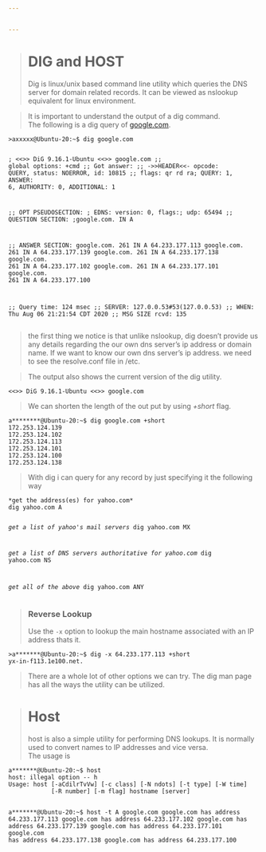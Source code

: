 ```yaml
---


---
```


<blockquote>
<h1 id="dig-and-host">DIG and HOST</h1>
<p>Dig is linux/unix based command line utility which queries the DNS server for domain related records. It can be viewed as nslookup equivalent for linux environment.</p>
</blockquote>
<blockquote>
<p>It is important to understand the output of a dig command.<br>
The following is a dig query of <a href="http://google.com">google.com</a>.</p>
</blockquote>
<pre><code>&gt;axxxxx@Ubuntu-20:~$ dig google.com

; &lt;&lt;&gt;&gt; DiG 9.16.1-Ubuntu &lt;&lt;&gt;&gt; google.com
;; global options: +cmd
;; Got answer:
;; -&gt;&gt;HEADER&lt;&lt;- opcode: QUERY, status: NOERROR, id: 10815
;; flags: qr rd ra; QUERY: 1, ANSWER: 6, AUTHORITY: 0, ADDITIONAL: 1

;; OPT PSEUDOSECTION:
; EDNS: version: 0, flags:; udp: 65494
;; QUESTION SECTION:
;google.com.			IN	A

;; ANSWER SECTION:
google.com.		261	IN	A	64.233.177.113
google.com.		261	IN	A	64.233.177.139
google.com.		261	IN	A	64.233.177.138
google.com.		261	IN	A	64.233.177.102
google.com.		261	IN	A	64.233.177.101
google.com.		261	IN	A	64.233.177.100

;; Query time: 124 msec
;; SERVER: 127.0.0.53#53(127.0.0.53)
;; WHEN: Thu Aug 06 21:21:54 CDT 2020
;; MSG SIZE  rcvd: 135
</code></pre>
<blockquote>
<p>the first thing we notice is that unlike nslookup, dig doesn’t provide us any details regarding the our own dns server’s ip address or domain name. If we want to know our own dns server’s ip address. we need to see the resolve.conf file in /etc.</p>
</blockquote>
<blockquote>
<p>The output also shows the current version of the dig utility.</p>
</blockquote>
<pre><code>&lt;&lt;&gt;&gt; DiG 9.16.1-Ubuntu &lt;&lt;&gt;&gt; google.com
</code></pre>
<blockquote>
<p>We can shorten the length of the out put  by using <em>+short</em> flag.</p>
</blockquote>
<pre><code>a********@Ubuntu-20:~$ dig google.com +short
172.253.124.139
172.253.124.102
172.253.124.113
172.253.124.101
172.253.124.100
172.253.124.138
</code></pre>
<blockquote>
<p>With dig i can query for any record by just specifying it the following way</p>
</blockquote>
<pre><code>*get the address(es) for yahoo.com*
dig yahoo.com A 

 *get a list of yahoo's mail servers*
dig yahoo.com MX 

 *get a list of DNS servers authoritative for yahoo.com*
dig yahoo.com NS 

 *get all of the above*
dig yahoo.com ANY 
</code></pre>
<blockquote>
<h3 id="reverse-lookup">Reverse Lookup</h3>
<p>Use the <code>-x</code> option to lookup the main hostname associated with an IP address thats it.</p>
</blockquote>
<pre><code>&gt;a*******@Ubuntu-20:~$ dig -x 64.233.177.113 +short
yx-in-f113.1e100.net.
</code></pre>
<blockquote>
<p>There are a whole lot of other options we can try. The dig man page has all the ways the utility can be utilized.</p>
</blockquote>
<blockquote>
<h1 id="host">Host</h1>
<p>host is also a simple utility for performing DNS lookups. It is normally used to convert names to IP addresses and vice versa.<br>
The usage is</p>
</blockquote>
<pre><code>a*******@Ubuntu-20:~$ host 
host: illegal option -- h
Usage: host [-aCdilrTvVw] [-c class] [-N ndots] [-t type] [-W time]
            [-R number] [-m flag] hostname [server]
            
a*******@Ubuntu-20:~$ host -t A  google.com 
google.com has address 64.233.177.113
google.com has address 64.233.177.102
google.com has address 64.233.177.139
google.com has address 64.233.177.101
google.com has address 64.233.177.138
google.com has address 64.233.177.100
</code></pre>

